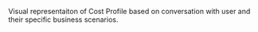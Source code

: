 Visual representaiton of Cost Profile based on conversation with user and their specific business scenarios.

